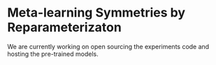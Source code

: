 # Meta-learning Symmetries by Reparameterizaton

We are currently working on open sourcing the experiments code and hosting the pre-trained models.
